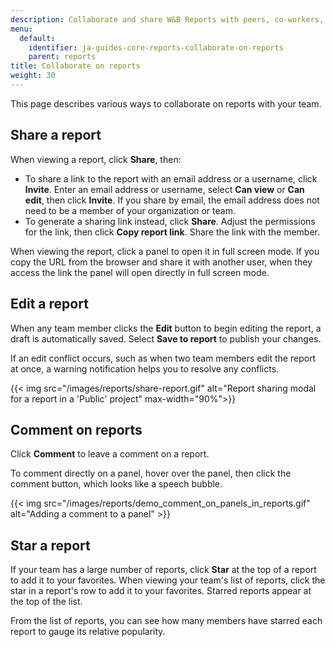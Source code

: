 ```yaml
---
description: Collaborate and share W&B Reports with peers, co-workers, and your team.
menu:
  default:
    identifier: ja-guides-core-reports-collaborate-on-reports
    parent: reports
title: Collaborate on reports
weight: 30
---
```


This page describes various ways to collaborate on reports with your team.

## Share a report
When viewing a report, click **Share**, then:
- To share a link to the report with an email address or a username, click **Invite**. Enter an email address or username, select **Can view** or **Can edit**, then click **Invite**. If you share by email, the email address does not need to be a member of your organization or team.
- To generate a sharing link instead, click **Share**. Adjust the permissions for the link, then click **Copy report link**. Share the link with the member.

When viewing the report, click a panel to open it in full screen mode. If you copy the URL from the browser and share it with another user, when they access the link the panel will open directly in full screen mode.

## Edit a report
When any team member clicks the **Edit** button to begin editing the report, a draft is automatically saved. Select **Save to report** to publish your changes.

If an edit conflict occurs, such as when two team members edit the report at once, a warning notification helps you to resolve any conflicts.

{{< img src="/images/reports/share-report.gif" alt="Report sharing modal for a report in a 'Public' project" max-width="90%">}}

## Comment on reports
Click **Comment** to leave a comment on a report.

To comment directly on a panel, hover over the panel, then click the comment button, which looks like a speech bubble.

{{< img src="/images/reports/demo_comment_on_panels_in_reports.gif" alt="Adding a comment to a panel" >}}

## Star a report
If your team has a large number of reports, click **Star** at the top of a report to add it to your favorites. When viewing your team's list of reports, click the star in a report's row to add it to your favorites. Starred reports appear at the top of the list.

From the list of reports, you can see how many members have starred each report to gauge its relative popularity.